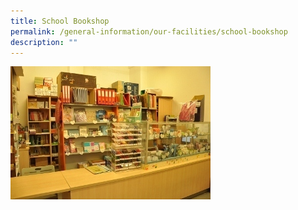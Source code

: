 ```yaml
---
title: School Bookshop
permalink: /general-information/our-facilities/school-bookshop
description: ""
---
```

![School Bookshop](/images/School%20Bookshop.jpg)